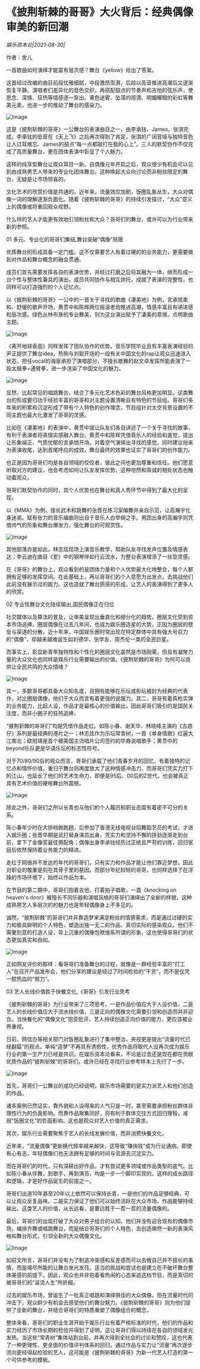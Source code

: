 # 《披荆斩棘的哥哥》大火背后：经典偶像审美的新回潮

*娱乐资本论|2021-08-30|*

作者｜舍儿

一首歌曲如何演绎才能富有层次感？舞台《yellow》给出了答案。

这首经过改编的曲目前段优雅细腻，中段激昂澎湃，后段以高音推进高潮后又逐渐恢复平静。演唱者们差异化的音色交织，再搭配鼓点的节奏声和吉他的弦乐声，使思念、深情、狂热等情感逐一泵出。黄色迷雾、坠落的雨滴、明媚耀眼的彩虹等舞美元素，也进一步的推动了舞台的感染力。

![Image](https://inews.gtimg.com/newsapp_bt/0/13933195171/641)

这是《披荆斩棘的哥哥》一公舞台的表演曲目之一，由李承铉、James、张淇完成。李承铉的低音在《天上飞》之后再次得到了肯定，张淇的广阔音域与独特音色让人过耳难忘、James的鼓点“每一点都敲打在我的心上”。三人的默契协作不仅完成了高质量舞台，更在团体表演中彰显了个人魅力。

这样的纯享型舞台让观众耳目一新。自偶像元年开启之后，观众很少有机会可以见到由成熟男艺人带来的专业化团体舞台。这种唤起大众向讨论而非粉丝限定的舞台，无疑是让市场惊喜的。

文化艺术的欣赏价值是共通的。近年来，流量效应加剧，饭圈乱象丛生，大众对偶像一词的理解逐渐负面化。随着《披荆斩棘的哥哥》的持续引发探讨，“大众”意义上的偶像或将重回观众视野。

什么样的艺人才能更有效地引领粉丝和大众？哥哥们的舞台，或许可以为行业带来新的参照。

01 多元、专业化的哥哥们集结,舞台突破“偶像”局限

优质舞台的形成具备一定门槛。这不仅需要艺人有着过硬的的业务能力，更需要做到对作品和舞台概念的融会贯通。

成员们首先需要发挥各自的表演优势，并经过打磨之后将其融为一体，继而形成一台个性与整体性兼具的演出。成员共同协作与相互烘托，成就了表演的完整性，也同样可以打造强烈的个人记忆点。

以《披荆斩棘的哥哥》一公中的一首关于寻找的歌曲《凄美地》为例，言承旭柔和、舒缓的歌声开场，黄贯中和陈辉两位摇滚老炮推进高潮，情感丰富且有递进感和层次感。绿色丛林布景的专业舞美，则为这台演出赋予了凄美的意境，点明歌曲主题。

![Image](https://inews.gtimg.com/newsapp_bt/0/13933195213/641)

《离开地球表面》同样发挥了团队协作的优势。音乐学院毕业且有丰富表演经验的尹正提供了舞台idea，热狗与刘聪开场的一段有关中国文化的rap让观众迅速进入状态，担任vocal的海泉承担了演唱部分，不擅长歌舞的赵文卓发挥所能表演了一段太极拳+通臂拳，进一步渲染了中国文化的魅力。

![Image](https://inews.gtimg.com/newsapp_bt/0/13933195168/641)

显然，比起常见的唱跳舞台，结合了多元化艺术色彩的舞台风格更加明显。这类舞台的形成要归功于经验丰富的哥哥和对主题设置清晰且有特色的节目组。哥哥们多年来的积累和沉淀形成了带有个人特色的创作理念，节目组针对太空背景设置的不同主题也最大化激发了哥哥的灵感。

比如在《凄美地》的表演中，黄贯中就让队友们各自讲述了一个关于寻找的故事，有利于表演者将真情实感融入舞台。黄贯中和陈辉凭借音乐人的经验和直觉，提出让形象端正、气质忧郁的言承旭开场，对着空气演绎出寻找的感觉，同时建议他来为表演收尾，达到首尾呼应的成效。舞台最终的效果也证实了哥哥们的创作能力。

也正是因为哥哥们均是各自领域的佼佼者，彼此之间也更加尊重和信任。他们愿意听取对方的建议，也会考虑如何让队友发挥优势，这种坦然和真诚的相处状态也触动着观众。

哥哥们默契协作的同时，其个人优势也在舞台和真人秀环节中得到了最大化的呈现。

以《MMA》为例，擅长武术和跳舞的张晋在练习室编舞并亲自示范，让高瀚宇化身迷弟。赋有张力的音乐编曲则出自于音乐人白举纲之手。男团出身的高瀚宇则凭借帅气的形象和舞台爆发力，强化舞台的可观赏性。

![Image](https://inews.gtimg.com/newsapp_bt/0/13933195190/641)

其他部落亦是如此。林志炫现场上演音乐教学，帮助队友寻找发声位置及情感表达；李云迪在曲目《爱》中的钢琴伴如行云流水，为整台表演增添了一丝空灵感。

在《哥哥》的舞台上，观众看到的是团体力量和个人优势最大化地整合，每个人都拥有足够的发挥空间。在此基础上，再以哥哥们的个人意愿为出发点，去挑战他们此前没有展示过的能力。这也造就了舞台质感的形成，让艺人的表演得到了更多人的欣赏。

02 专业性舞台文化陆续输出,国民偶像正在归位

社交媒体以及算法的普及，让审美呈现出垂直化和细分化的趋势。圈层文化受到资本市场追捧，圈层偶像在过去几年间，也成为娱乐圈造星的大势。正因为圈层的壁垒与渠道的分散，近十年来，中国娱乐圈时常出现在特定群体中具有强大号召力的“偶像”，却越来越难诞生如刘德华、张学友、周杰伦一类的全民巨星。

而事实上，彰显新青年独特性和个性化的圈层文化虽然是市场刚需，但具有凝聚力量的大众文化也同样是娱乐行业需要输出的价值。《披荆斩棘的哥哥》为何可以提供让全民共鸣的大众情绪？

![Image](https://inews.gtimg.com/newsapp_bt/0/13933195185/641)

其一，多数哥哥都具备大众知名度，且拥有能够在乐坛或影坛被封为经典的代表作，对比圈层偶像，他们于大众而言有着更强的说服力。其二，哥哥有着真枪实弹的业务能力，比起人设，作品才是最核心的价值输出，因此哥哥们吸引的是国民关注度，而非小圈子的狂热追捧。

“披荆斩棘的哥哥们”均是凭借作品走红。如陈小春、谢天华、林晓峰主演的《古惑仔》系列是最经典的港片之一；林志炫作为乐坛常青树，一首《单身情歌》红遍大江南北；欧阳靖是首个被美国主流唱片公司签约的华裔说唱歌手；黄贯中的beyond乐队更是华语乐坛的标志性符号。

对于70/80/90后的观众而言，哥哥们承载了他们青春岁月的回忆，有着独特的记忆点和情怀价值，重归于舞台则再度放大了这种情感冲击力。而哥哥们凭实力打下的江山，也延长了他们的艺术生命力，即便是95后、00后的Z世代，也会被真正具有艺术价值的硬核舞台所震撼。

![Image](https://inews.gtimg.com/newsapp_bt/0/13933195188/641)

除此之外，哥哥们之所以长青也与他们的个人履历和职业态度有着密不可分的关系。

陈小春年少时在大排档做跑趟，后参加了香港无线电视台招舞蹈艺员的考试，才进入娱乐圈；张晋早期是武打替身演员出身，凭实力和坚持不懈的拼劲逐渐走到台前，拿下了金像奖最佳男配角；偶像出身李承铉经历过正统且严苛的训练，回归家庭后依然保持着业务能力的精进。

走红于网络并不发达的年代的哥哥们，只有实力和作品才能让他们靠近梦想，因此对职业的敬重是刻在其骨子里的基因。而部分年纪较轻的哥哥，也同样选择了在浮躁的市场环境下，始终以作品为本。

在节目的第二期中，哥哥们抱着吉他、打着拍子唱歌，一首《knocking on heaven's door》被擅长不同乐器和演唱风格的哥哥们演绎出了全新的样貌，这种成熟男艺人多层次的的魅力也是年轻偶像身上不多见的。

诚然，“披荆斩棘”的哥哥们并非靠造梦来满足粉丝的情感需求，而是通过过硬的实力和极具鲜明的个人特色，塑造出独一无二的作品，真切实际的感染观众。他们不需要刻意的打造人设，背上沉重的偶像包袱维系所谓的形象，这也使得哥哥们的状态更加真实和自如。

![Image](https://inews.gtimg.com/newsapp_bt/0/13933195165/641)

正如网友评价的那样：看哥哥们准备舞台的过程，就像是一群经验丰富的“打工人”在召开产品发布会，他们分享的建议是经过了时间检验的“干货”，而不是仅凭一腔热血的“努力”。

03 艺人长线价值胜于快餐文化,《哥哥》引发行业思考

《披荆斩棘的哥哥》为行业带来了三项思考。一是作品价值应大于人设价值，二是艺人的长线价值应大于流水线价值，三是正向的偶像文化需要引领和创造而并非迎合。当快餐化的“偶像文化”饱受批评，艺人持续创造正向价值的能力，更应该被业界重视。

日前，网信办等相关部门对饭圈乱象进行了集中整治，央视更是提出“流量时代已经翻篇”的观点。单纯“造梦”不再具有诱惑性，优秀作品将取代人设再次成为娱乐行业的第一生产力已经是共识。在娱乐资本论看来，不论是过去还是现在都在贡献优质作品的“披荆斩棘”的哥哥们，或许已经在寻找行业参考样本上先行了一步。

![Image](https://inews.gtimg.com/newsapp_bt/0/13933195193/641)

首先，哥哥们一公舞台的成功已经说明，娱乐市场需要的是实力派艺人和他们创造的作品。

诸多案例已然证实，靠外貌和人设得来的人气只是一时，甚至需要承担粉丝群体非理性行为的负面影响。而靠作品聚集同好，将有利于群体交往方式回归理智，减弱“饭圈文化”的负面影响。这也是观众对艺人价值的真正需求。

其次，娱乐行业需要聚焦于艺人的长线发展价值，而非消费快餐文化。

近年来，“流量偶像”更新换代频率越来越快，这导致“赚快钱”成为行业通病。即使有心有志，年轻偶像们也无法拥有足够的时间与资源去沉淀实力。

而在哥哥们的时代，只有深耕出好作品，才有尝试更多领域或作品类型的底气。比如陈小春从伴舞，到歌手，再到演员，均是一步一个脚印实现的。这样的成长路径和逻辑，才是好作品诞生的前提之一。

哥哥们出道10年甚至20年以上依然可以保持长青，一是他们的作品足够经典，可以让观众反复品味。二是实力保证了他们可以始终活跃在大众市场，作品能够持续输出。这类艺人的价值，从长远看，是要远胜于一茬一茬的流量偶像的。

最后，哥哥们的出现打破了大众对男子组合的认知。他们并没有迎合现有的偶像市场，编排齐舞或唱跳舞台，而是结合哥哥们的个人特色，去创造焕然一新的表演风格和舞台形式，引领全新的大众偶像文化。

![Image](https://inews.gtimg.com/newsapp_bt/0/13933195183/641)

如前文所言，哥哥们并没有为了制造冲突感和反差感而可以去做自己并不擅长的事情，而是竭尽所能的让舞台发光发亮，适当的挑战和尝试也是建立在不破坏舞台整体美感的前提下。因此，观众也并非抱着看热闹的心态来追这档节目，而是真切的被哥哥们的“滚烫人生”所折服。

过去的娱乐市场，曾诞生了一批真正唱跳和演绎俱佳的大众偶像。但在流量时代的冲击下，观众鲜少有机会去感受他们的舞台魅力。《披荆斩棘的哥哥》则为他们提供了全新的舞台，并结合哥哥们的特质重塑了偶像组合的概念。

整体来看，哥哥们的职业生涯开始于娱乐行业有着严格标准的时代，他们的作品和实力经历了市场长期的检验并得到了证明，这让哥哥们得以持续在各自的领域发光发热。当这些“常青树”集体站到台前，并再次得到全社会的讨论和赞叹，这也代表了一种更理性、更全面的价值评判体系的回归。通过作品与实力让“流量”再次逐步流向更经得起检验的艺人，这可能是《披荆斩棘的哥哥》为新一代艺人打造的第一个可供参考的模板。

